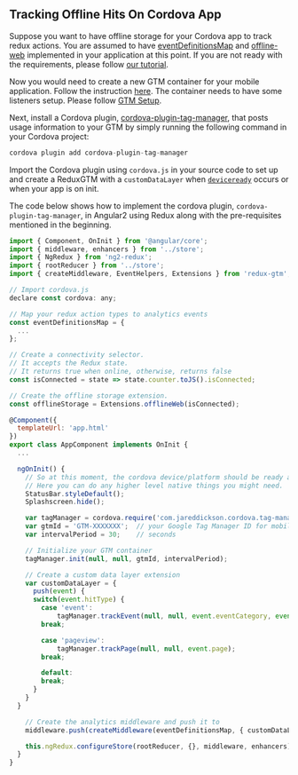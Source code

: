 ## Tracking Offline Hits On Cordova App

Suppose you want to have offline storage for your Cordova app to track redux actions. You are assumed to have [eventDefinitionsMap](../api/event-definitions-map.md) and [offline-web](../api/extensions/offline-web.md) implemented in your application at this point. If you are not ready with the requirements, please follow [our tutorial](../tutorial/index.md).

Now you would need to create a new GTM container for your mobile application. Follow the instruction [here](https://support.google.com/tagmanager/answer/6103696?hl=en&ref_topic=3441530). The container needs to have some listeners setup. Please follow [GTM Setup](https://github.com/kraihn/cordova-plugin-tag-manager/wiki/GTM-Setup).

Next, install a Cordova plugin, [cordova-plugin-tag-manager](https://github.com/kraihn/cordova-plugin-tag-manager), that posts usage information to your GTM by simply running the following command in your Cordova project:

```js
cordova plugin add cordova-plugin-tag-manager
```
Import the Cordova plugin using `cordova.js` in your source code to set up and create a ReduxGTM with a `customDataLayer` when [`deviceready`](https://cordova.apache.org/docs/en/4.0.0/cordova/events/events.deviceready.html) occurs or when your app is on init.

The code below shows how to implement the cordova plugin, `cordova-plugin-tag-manager`, in Angular2 using Redux along with the pre-requisites mentioned in the beginning.

```js
import { Component, OnInit } from '@angular/core';
import { middleware, enhancers } from '../store';
import { NgRedux } from 'ng2-redux';
import { rootReducer } from '../store';
import { createMiddleware, EventHelpers, Extensions } from 'redux-gtm';

// Import cordova.js
declare const cordova: any;

// Map your redux action types to analytics events
const eventDefinitionsMap = {
  ...
};

// Create a connectivity selector.
// It accepts the Redux state.
// It returns true when online, otherwise, returns false
const isConnected = state => state.counter.toJS().isConnected;

// Create the offline storage extension.
const offlineStorage = Extensions.offlineWeb(isConnected);

@Component({
  templateUrl: 'app.html'
})
export class AppComponent implements OnInit {
  ...

  ngOnInit() {
    // So at this moment, the cordova device/platform should be ready and our plugins are available.
    // Here you can do any higher level native things you might need.
    StatusBar.styleDefault();
    Splashscreen.hide();

    var tagManager = cordova.require('com.jareddickson.cordova.tag-manager.TagManager');
    var gtmId = 'GTM-XXXXXXX';  // your Google Tag Manager ID for mobile container
    var intervalPeriod = 30;    // seconds

    // Initialize your GTM container
    tagManager.init(null, null, gtmId, intervalPeriod);

    // Create a custom data layer extension
    var customDataLayer = {
      push(event) {
      switch(event.hitType) {
        case 'event':
            tagManager.trackEvent(null, null, event.eventCategory, event.eventAction, event.eventLabel, event.eventValue);
        break;

        case 'pageview':
            tagManager.trackPage(null, null, event.page);
        break;

        default:
        break;
      }
    }
  }

    // Create the analytics middleware and push it to
    middleware.push(createMiddleware(eventDefinitionsMap, { customDataLayer, offlineStorage }));

    this.ngRedux.configureStore(rootReducer, {}, middleware, enhancers);
  }
}

```
